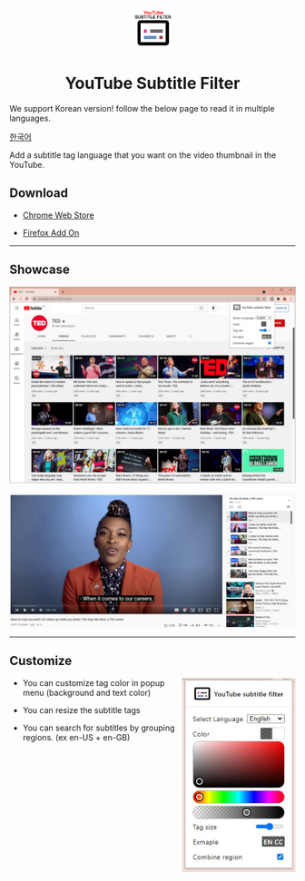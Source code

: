 <p align="center">
  <img src="chrome/asset/logo/logo-big-128.png" width="75" height="75"/>
</p>

<h1 align="center">YouTube Subtitle Filter</h1>

We support Korean version!
follow the below page to read it in multiple languages.

[한국어](README_KO.md)

Add a subtitle tag language that you want on the video thumbnail in the YouTube.

## Download

- [Chrome Web Store](https://chrome.google.com/webstore/detail/Youtube-subtitle-filter/onmelgncdnoihoaopmkcacadlmjmcehd)

- [Firefox Add On](https://addons.mozilla.org/ko/firefox/addon/youtube-subtitle-filter)

---

## Showcase

![Showcase Videos](docs/showcase/showcase_videos.jpg)

![Showcase In Video](docs/showcase/showcase_invideo.jpg)

---

## Customize

<img src="docs/showcase/showcase_popup.jpg" align="right" width="200">

- You can customize tag color in popup menu (background and text color)

- You can resize the subtitle tags

- You can search for subtitles by grouping regions. (ex en-US + en-GB)
